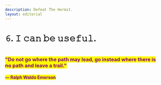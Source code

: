 ```yaml
---
description: Defeat The Hermit.
layout: editorial
---
```


# 𝟼. 𝙸 𝚌𝚊𝚗 𝚋𝚎 𝚞𝚜𝚎𝚏𝚞𝚕.

<figure><img src="../../../../../../.gitbook/assets/pexels-btgl-♡-11409381.jpg" alt=""><figcaption></figcaption></figure>

### <mark style="color:purple;">"Do not go where the path may lead, go instead where there is no path and leave a trail."</mark>&#x20;

#### <mark style="color:purple;">― Ralph Waldo Emerson</mark>
